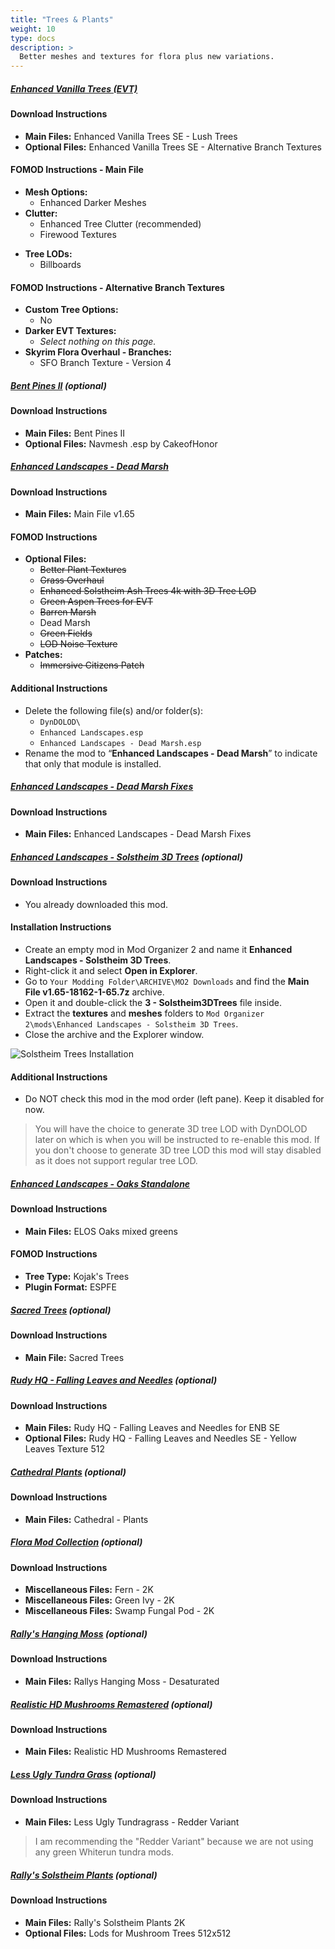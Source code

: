 ```yaml
---
title: "Trees & Plants"
weight: 10
type: docs
description: >
  Better meshes and textures for flora plus new variations.
---
```


##### [Enhanced Vanilla Trees (EVT)](https://www.nexusmods.com/skyrimspecialedition/mods/11008?tab=files)

#### Download Instructions

- **Main Files:** Enhanced Vanilla Trees SE - Lush Trees
- **Optional Files:** Enhanced Vanilla Trees SE - Alternative Branch Textures

#### FOMOD Instructions - Main File

- **Mesh Options:**
  * Enhanced Darker Meshes
- **Clutter:**
  * Enhanced Tree Clutter (recommended)
  * Firewood Textures
* **Tree LODs:**
  * Billboards

#### FOMOD Instructions - Alternative Branch Textures

- **Custom Tree Options:**
  - No
- **Darker EVT Textures:**
  - *Select nothing on this page.*
- **Skyrim Flora Overhaul - Branches:**
  - SFO Branch Texture - Version 4

##### [Bent Pines II](https://www.nexusmods.com/skyrimspecialedition/mods/8306?tab=files) (optional)

#### Download Instructions

- **Main Files:** Bent Pines II
- **Optional Files:** Navmesh .esp by CakeofHonor

##### [Enhanced Landscapes - Dead Marsh](https://www.nexusmods.com/skyrimspecialedition/mods/18162?tab=files)

#### Download Instructions

* **Main Files:** Main File v1.65

#### FOMOD Instructions

* **Optional Files:**
  * ~~Better Plant Textures~~
  * ~~Grass Overhaul~~
  * ~~Enhanced Solstheim Ash Trees 4k with 3D Tree LOD~~
  * ~~Green Aspen Trees for EVT~~
  * ~~Barren Marsh~~
  * Dead Marsh
  * ~~Green Fields~~
  * ~~LOD Noise Texture~~
* **Patches:**
  * ~~Immersive Citizens Patch~~

#### Additional Instructions

* Delete the following file(s) and/or folder(s):
  * `DynDOLOD\`
  * `Enhanced Landscapes.esp`
  * `Enhanced Landscapes - Dead Marsh.esp`
* Rename the mod to “**Enhanced Landscapes - Dead Marsh**” to indicate that only that module is installed.

##### [Enhanced Landscapes - Dead Marsh Fixes](https://www.nexusmods.com/skyrimspecialedition/mods/9951?tab=files)

#### Download Instructions

* **Main Files:** Enhanced Landscapes - Dead Marsh Fixes

##### [Enhanced Landscapes - Solstheim 3D Trees](https://www.nexusmods.com/skyrimspecialedition/mods/18162?tab=files) (optional)

#### Download Instructions

- You already downloaded this mod.

#### Installation Instructions

- Create an empty mod in Mod Organizer 2 and name it **Enhanced Landscapes - Solstheim 3D Trees**.
- Right-click it and select **Open in Explorer**.
- Go to `Your Modding Folder\ARCHIVE\MO2 Downloads` and find the **Main File v1.65-18162-1-65.7z** archive. 
- Open it and double-click the **3 - Solstheim3DTrees** file inside.
- Extract the **textures** and **meshes** folders to `Mod Organizer 2\mods\Enhanced Landscapes - Solstheim 3D Trees`.
- Close the archive and the Explorer window.

![Solstheim Trees Installation](/Pictures/customisation/solstheim_tree_installation.png)

#### Additional Instructions

- Do NOT check this mod in the mod order (left pane). Keep it disabled for now.

> You will have the choice to generate 3D tree LOD with DynDOLOD later on which is when you will be instructed to re-enable this mod. If you don't choose to generate 3D tree LOD this mod will stay disabled as it does not support regular tree LOD.

##### [Enhanced Landscapes - Oaks Standalone](https://www.nexusmods.com/skyrimspecialedition/mods/27367?tab=files)

#### Download Instructions

* **Main Files:** ELOS Oaks mixed greens

#### FOMOD Instructions

- **Tree Type:** Kojak's Trees
- **Plugin Format:** ESPFE

##### [Sacred Trees](https://www.nexusmods.com/skyrimspecialedition/mods/26214?tab=files) (optional)

#### Download Instructions

* **Main File:** Sacred Trees

##### [Rudy HQ - Falling Leaves and Needles](https://www.nexusmods.com/skyrimspecialedition/mods/25939?tab=files) (optional)

#### Download Instructions

* **Main Files:** Rudy HQ - Falling Leaves and Needles for ENB SE
* **Optional Files:** Rudy HQ - Falling Leaves and Needles SE - Yellow Leaves Texture 512

##### [Cathedral Plants](https://www.nexusmods.com/skyrimspecialedition/mods/26104?tab=files) (optional)

#### Download Instructions

* **Main Files:** Cathedral - Plants

##### [Flora Mod Collection](https://www.nexusmods.com/skyrim/mods/80722/?tab=files) (optional)

#### Download Instructions

- **Miscellaneous Files:** Fern - 2K
- **Miscellaneous Files:** Green Ivy - 2K
- **Miscellaneous Files:** Swamp Fungal Pod - 2K

##### [Rally's Hanging Moss](https://www.nexusmods.com/skyrimspecialedition/mods/33225?tab=files) (optional)

#### Download Instructions

- **Main Files:** Rallys Hanging Moss - Desaturated

##### [Realistic HD Mushrooms Remastered](https://www.nexusmods.com/skyrimspecialedition/mods/21996?tab=files) (optional)

#### Download Instructions

* **Main Files:** Realistic HD Mushrooms Remastered

##### [Less Ugly Tundra Grass](https://www.nexusmods.com/skyrimspecialedition/mods/26740?tab=files) (optional)

#### Download Instructions

* **Main Files:** Less Ugly Tundragrass - Redder Variant

> I am recommending the "Redder Variant" because we are not using any green Whiterun tundra mods.

##### [Rally's Solstheim Plants](https://www.nexusmods.com/skyrimspecialedition/mods/35081?tab=files) (optional)

#### Download Instructions

- **Main Files:** Rally's Solstheim Plants 2K
- **Optional Files:** Lods for Mushroom Trees 512x512